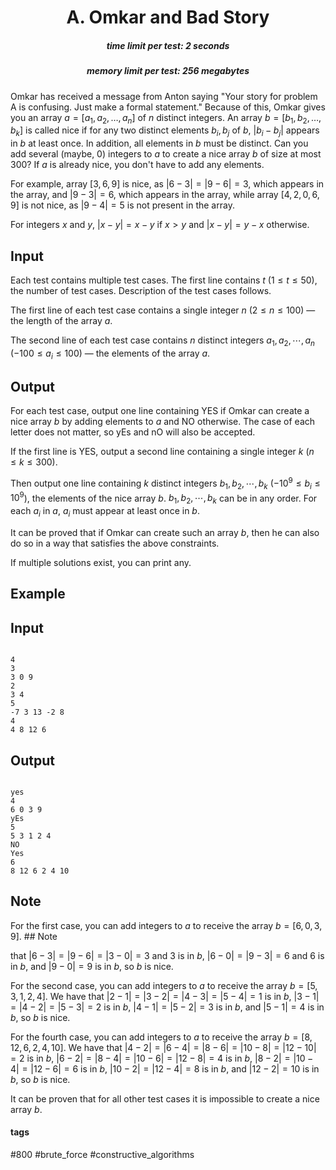<h1 style='text-align: center;'> A. Omkar and Bad Story</h1>

<h5 style='text-align: center;'>time limit per test: 2 seconds</h5>
<h5 style='text-align: center;'>memory limit per test: 256 megabytes</h5>

Omkar has received a message from Anton saying "Your story for problem A is confusing. Just make a formal statement." Because of this, Omkar gives you an array $a = [a_1, a_2, \ldots, a_n]$ of $n$ distinct integers. An array $b = [b_1, b_2, \ldots, b_k]$ is called nice if for any two distinct elements $b_i, b_j$ of $b$, $|b_i-b_j|$ appears in $b$ at least once. In addition, all elements in $b$ must be distinct. Can you add several (maybe, $0$) integers to $a$ to create a nice array $b$ of size at most $300$? If $a$ is already nice, you don't have to add any elements.

For example, array $[3, 6, 9]$ is nice, as $|6-3|=|9-6| = 3$, which appears in the array, and $|9-3| = 6$, which appears in the array, while array $[4, 2, 0, 6, 9]$ is not nice, as $|9-4| = 5$ is not present in the array.

For integers $x$ and $y$, $|x-y| = x-y$ if $x > y$ and $|x-y| = y-x$ otherwise.

## Input

Each test contains multiple test cases. The first line contains $t$ ($1 \leq t \leq 50$), the number of test cases. Description of the test cases follows.

The first line of each test case contains a single integer $n$ ($2 \leq n \leq 100$) — the length of the array $a$.

The second line of each test case contains $n$ distinct integers $a_1, a_2, \cdots, a_n$ ($-100 \leq a_i \leq 100$) — the elements of the array $a$.

## Output

For each test case, output one line containing YES if Omkar can create a nice array $b$ by adding elements to $a$ and NO otherwise. The case of each letter does not matter, so yEs and nO will also be accepted.

If the first line is YES, output a second line containing a single integer $k$ ($n \leq k \leq 300$). 

Then output one line containing $k$ distinct integers $b_1, b_2, \cdots, b_k$ ($-10^9 \leq b_i \leq 10^9$), the elements of the nice array $b$. $b_1, b_2, \cdots, b_k$ can be in any order. For each $a_i$ in $a$, $a_i$ must appear at least once in $b$.

It can be proved that if Omkar can create such an array $b$, then he can also do so in a way that satisfies the above constraints.

If multiple solutions exist, you can print any. 

## Example

## Input


```

4
3
3 0 9
2
3 4
5
-7 3 13 -2 8
4
4 8 12 6

```
## Output


```

yes
4
6 0 3 9
yEs
5
5 3 1 2 4
NO
Yes
6
8 12 6 2 4 10

```
## Note

For the first case, you can add integers to $a$ to receive the array $b = [6, 0, 3, 9]$. ## Note

 that $|6-3| = |9-6| = |3-0| = 3$ and $3$ is in $b$, $|6-0| = |9-3| = 6$ and $6$ is in $b$, and $|9-0| = 9$ is in $b$, so $b$ is nice.

For the second case, you can add integers to $a$ to receive the array $b = [5, 3, 1, 2, 4]$. We have that $|2-1| = |3-2| = |4-3| = |5-4| = 1$ is in $b$, $|3-1| = |4-2| = |5-3| = 2$ is in $b$, $|4-1| = |5-2| = 3$ is in $b$, and $|5-1| = 4$ is in $b$, so $b$ is nice.

For the fourth case, you can add integers to $a$ to receive the array $b = [8, 12, 6, 2, 4, 10]$. We have that $|4-2| = |6-4| = |8-6| = |10-8| = |12-10| = 2$ is in $b$, $|6-2| = |8-4| = |10-6| = |12-8| = 4$ is in $b$, $|8-2| = |10-4| = |12-6| = 6$ is in $b$, $|10-2| = |12-4| = 8$ is in $b$, and $|12-2| = 10$ is in $b$, so $b$ is nice.

It can be proven that for all other test cases it is impossible to create a nice array $b$.



#### tags 

#800 #brute_force #constructive_algorithms 